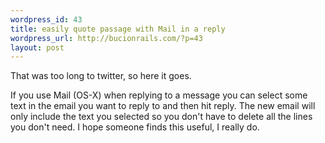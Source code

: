 ```yaml
--- 
wordpress_id: 43
title: easily quote passage with Mail in a reply
wordpress_url: http://bucionrails.com/?p=43
layout: post
---
```

That was too long to twitter, so here it goes.

If you use Mail (OS-X) when replying to a message you can select some text in the email you want to reply to and then hit reply. The new email will only include the text you selected so you don't have to delete all the lines you don't need. I hope someone finds this useful, I really do.
